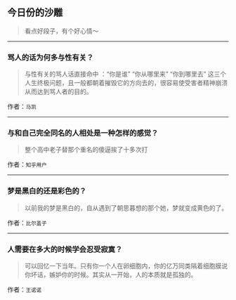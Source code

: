 ## 今日份的沙雕

> 看点好段子，有个好心情～


 
---

### 骂人的话为何多与性有关？

> 与性有关的骂人话直接命中 ：“你是谁” “你从哪里来” “你到哪里去” 这三个人生终极问题，且一般都朝着摧毁它的方向去的，很容易使受害者精神崩溃从而达到骂人者的目的。


作者：`马凯`

---

### 与和自己完全同名的人相处是一种怎样的感觉？

> 整个高中老子替那个重名的傻逼挨了十多次打


作者：`知乎用户`

---

### 梦是黑白的还是彩色的？

> 以前我的梦是黑白的，自从遇到了朝思暮想的那个她，梦就变成黄色的了。


作者：`比尔盖子`

---

### 人需要在多大的时候学会忍受寂寞？

> 可以回忆一下当年。只有你一个人在卵细胞内，你的亿万同类隔着细胞膜说你坏话，嫉妒你的时候。其实从一开始，人的本质就是孤独的。


作者：`王诺诺`
